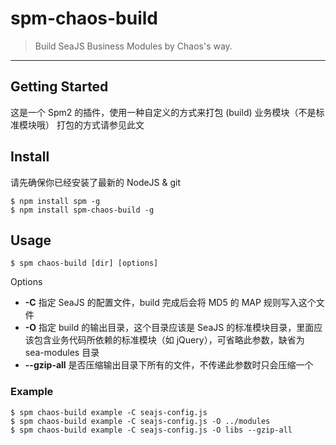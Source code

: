 # spm-chaos-build

> Build SeaJS Business Modules by Chaos's way.

-----

## Getting Started

这是一个 Spm2 的插件，使用一种自定义的方式来打包 (build) 业务模块（不是标准模块哦）
打包的方式请参见此文

## Install

请先确保你已经安装了最新的 NodeJS & git

    $ npm install spm -g
    $ npm install spm-chaos-build -g

## Usage

    $ spm chaos-build [dir] [options]

Options

* **-C**         指定 SeaJS 的配置文件，build 完成后会将 MD5 的 MAP 规则写入这个文件
* **-O**         指定 build 的输出目录，这个目录应该是 SeaJS 的标准模块目录，里面应该包含业务代码所依赖的标准模块（如 jQuery），可省略此参数，缺省为 sea-modules 目录
* **--gzip-all** 是否压缩输出目录下所有的文件，不传递此参数时只会压缩一个
 
### Example
    
    $ spm chaos-build example -C seajs-config.js
    $ spm chaos-build example -C seajs-config.js -O ../modules
    $ spm chaos-build example -C seajs-config.js -O libs --gzip-all